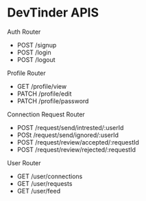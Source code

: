 # DevTinder APIS

Auth Router

- POST /signup
- POST /login
- POST /logout

Profile Router

- GET /profile/view
- PATCH /profile/edit
- PATCH /profile/password

Connection Request Router

- POST /request/send/intrested/:userId
- POSt /request/send/ignored/:userId
- POST /request/review/accepted/:requestId
- POST /request/review/rejected/:requestId

User Router

- GET /user/connections
- GET /user/requests
- GET /user/feed

